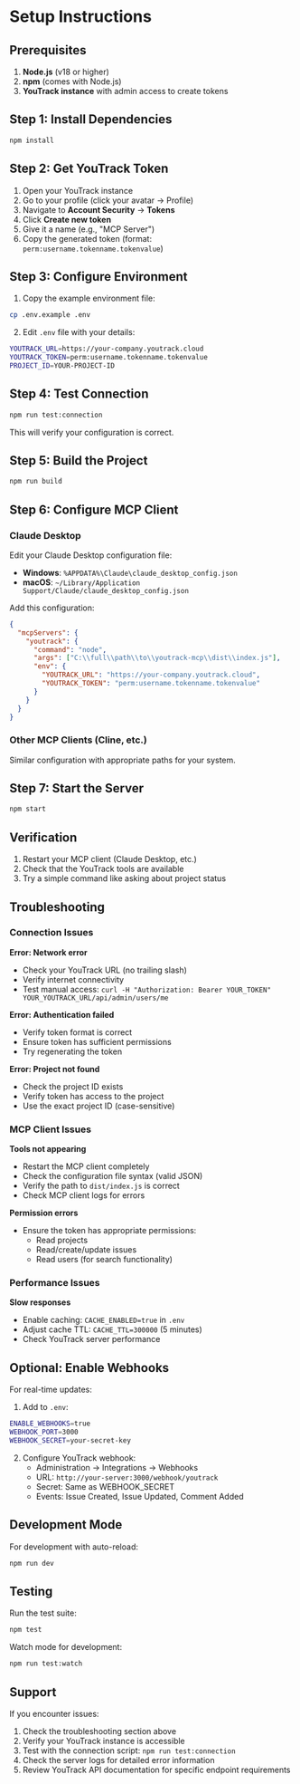 # Setup Instructions

## Prerequisites

1. **Node.js** (v18 or higher)
2. **npm** (comes with Node.js)
3. **YouTrack instance** with admin access to create tokens

## Step 1: Install Dependencies

```bash
npm install
```

## Step 2: Get YouTrack Token

1. Open your YouTrack instance
2. Go to your profile (click your avatar → Profile)
3. Navigate to **Account Security** → **Tokens**
4. Click **Create new token**
5. Give it a name (e.g., "MCP Server")
6. Copy the generated token (format: `perm:username.tokenname.tokenvalue`)

## Step 3: Configure Environment

1. Copy the example environment file:
```bash
cp .env.example .env
```

2. Edit `.env` file with your details:
```bash
YOUTRACK_URL=https://your-company.youtrack.cloud
YOUTRACK_TOKEN=perm:username.tokenname.tokenvalue
PROJECT_ID=YOUR-PROJECT-ID
```

## Step 4: Test Connection

```bash
npm run test:connection
```

This will verify your configuration is correct.

## Step 5: Build the Project

```bash
npm run build
```

## Step 6: Configure MCP Client

### Claude Desktop

Edit your Claude Desktop configuration file:
- **Windows**: `%APPDATA%\Claude\claude_desktop_config.json`
- **macOS**: `~/Library/Application Support/Claude/claude_desktop_config.json`

Add this configuration:

```json
{
  "mcpServers": {
    "youtrack": {
      "command": "node",
      "args": ["C:\\full\\path\\to\\youtrack-mcp\\dist\\index.js"],
      "env": {
        "YOUTRACK_URL": "https://your-company.youtrack.cloud",
        "YOUTRACK_TOKEN": "perm:username.tokenname.tokenvalue"
      }
    }
  }
}
```

### Other MCP Clients (Cline, etc.)

Similar configuration with appropriate paths for your system.

## Step 7: Start the Server

```bash
npm start
```

## Verification

1. Restart your MCP client (Claude Desktop, etc.)
2. Check that the YouTrack tools are available
3. Try a simple command like asking about project status

## Troubleshooting

### Connection Issues

**Error: Network error**
- Check your YouTrack URL (no trailing slash)
- Verify internet connectivity
- Test manual access: `curl -H "Authorization: Bearer YOUR_TOKEN" YOUR_YOUTRACK_URL/api/admin/users/me`

**Error: Authentication failed**
- Verify token format is correct
- Ensure token has sufficient permissions
- Try regenerating the token

**Error: Project not found**
- Check the project ID exists
- Verify token has access to the project
- Use the exact project ID (case-sensitive)

### MCP Client Issues

**Tools not appearing**
- Restart the MCP client completely
- Check the configuration file syntax (valid JSON)
- Verify the path to `dist/index.js` is correct
- Check MCP client logs for errors

**Permission errors**
- Ensure the token has appropriate permissions:
  - Read projects
  - Read/create/update issues
  - Read users (for search functionality)

### Performance Issues

**Slow responses**
- Enable caching: `CACHE_ENABLED=true` in `.env`
- Adjust cache TTL: `CACHE_TTL=300000` (5 minutes)
- Check YouTrack server performance

## Optional: Enable Webhooks

For real-time updates:

1. Add to `.env`:
```bash
ENABLE_WEBHOOKS=true
WEBHOOK_PORT=3000
WEBHOOK_SECRET=your-secret-key
```

2. Configure YouTrack webhook:
   - Administration → Integrations → Webhooks
   - URL: `http://your-server:3000/webhook/youtrack`
   - Secret: Same as WEBHOOK_SECRET
   - Events: Issue Created, Issue Updated, Comment Added

## Development Mode

For development with auto-reload:
```bash
npm run dev
```

## Testing

Run the test suite:
```bash
npm test
```

Watch mode for development:
```bash
npm run test:watch
```

## Support

If you encounter issues:

1. Check the troubleshooting section above
2. Verify your YouTrack instance is accessible
3. Test with the connection script: `npm run test:connection`
4. Check the server logs for detailed error information
5. Review YouTrack API documentation for specific endpoint requirements
